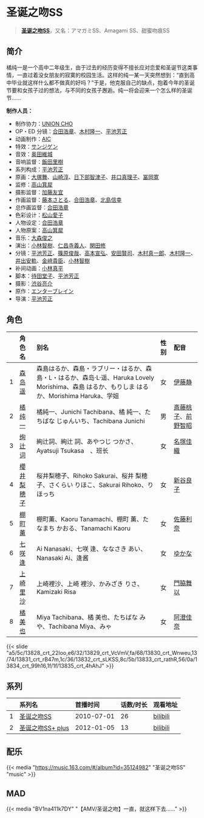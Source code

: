 # 圣诞之吻SS


> <u>**[圣诞之吻SS](https://bgm.tv/subject/5656)**</u>，又名：アマガミSS、Amagami SS、甜蜜吻痕SS

## 简介

橘纯一是一个高中二年级生，由于过去的经历变得不擅长应对恋爱和圣诞节这类事情，一直过着没女朋友的寂寞的校园生活。这样的纯一某一天突然想到：“直到高中毕业就这样什么都不做真的好吗？”于是，他克服自己的缺点，抱着今年的圣诞节要和女孩子过的想法，与不同的女孩子邂逅。纯一将会迎来一个怎么样的圣诞节……

**制作人员：**
- 制作协力：[UNION CHO](https://bgm.tv/person/33588)
- OP・ED 分镜：[合田浩章](https://bgm.tv/person/54)、[木村隆一](https://bgm.tv/person/3369)、[平池芳正](https://bgm.tv/person/2755)
- 动画制作：[AIC](https://bgm.tv/person/402)
- 特效：[サンジゲン](https://bgm.tv/person/7061)
- 音效：[奥田維城](https://bgm.tv/person/28239)
- 音响监督：[飯田里樹](https://bgm.tv/person/2642)
- 系列构成：[平池芳正](https://bgm.tv/person/2755)
- 原画：[大塚舞](https://bgm.tv/person/2901)、[山崎淳](https://bgm.tv/person/29725)、[日下部智津子](https://bgm.tv/person/3190)、[井口真理子](https://bgm.tv/person/60674)、[冨岡寛](https://bgm.tv/person/12227)
- 监修：[高山箕犀](https://bgm.tv/person/16280)
- 摄影监督：[加藤友宜](https://bgm.tv/person/11828)
- 作画监督：[藤本さとる](https://bgm.tv/person/8166)、[合田浩章](https://bgm.tv/person/54)、[北島信幸](https://bgm.tv/person/7305)
- 总作画监督：[合田浩章](https://bgm.tv/person/54)
- 色彩设计：[松山愛子](https://bgm.tv/person/2614)
- 人物设定：[合田浩章](https://bgm.tv/person/54)
- 人物原案：[高山箕犀](https://bgm.tv/person/16280)
- 音乐：[大森俊之](https://bgm.tv/person/901)
- 演出：[小林智樹](https://bgm.tv/person/2904)、[仁昌寺義人](https://bgm.tv/person/20250)、[関田修](https://bgm.tv/person/1001)
- 分镜：[平池芳正](https://bgm.tv/person/2755)、[篠原俊哉](https://bgm.tv/person/2107)、[高本宣弘](https://bgm.tv/person/451)、[安田賢司](https://bgm.tv/person/3462)、[木村真一郎](https://bgm.tv/person/18)、[木村隆一](https://bgm.tv/person/3369)、[井出安軌](https://bgm.tv/person/51)、[金﨑貴臣](https://bgm.tv/person/3101)、[小林智樹](https://bgm.tv/person/2904)
- 补间动画：[小林真平](https://bgm.tv/person/18183)
- 脚本：[待田堂子](https://bgm.tv/person/922)、[平池芳正](https://bgm.tv/person/2755)
- 摄影：[渋谷亮介](https://bgm.tv/person/32984)
- 原作：[エンターブレイン](https://bgm.tv/person/1581)
- 导演：[平池芳正](https://bgm.tv/person/2755)

## 角色

|     |   角色名   |   别名  | 性别 |  配音  |
|:--- |:------  |:----      |:---  |:--   |
| 1 | [森岛遥](https://bgm.tv/character/13828) | 森島はるか、森島・ラブリー・はるか、森島・L・はるか、森岛·L·遥、Haruka Lovely Morishima、森島 はるか、もりしま はるか、Morishima Haruka、学姐 | 女 | [伊藤静](https://bgm.tv/person/4272) |
| 2 | [橘纯一](https://bgm.tv/character/13829) | 橘純一、Junichi Tachibana、橘 純一、たちばな じゅんいち、Tachibana Junichi | 男 | [斎藤桃子](https://bgm.tv/person/4676)、[前野智昭](https://bgm.tv/person/5121) |
| 3 | [绚辻词](https://bgm.tv/character/13830) | 絢辻詞、絢辻 詞、あやつじ つかさ、Ayatsuji Tsukasa　、班长 | 女 | [名塚佳織](https://bgm.tv/person/3922) |
| 4 | [櫻井梨穂子](https://bgm.tv/character/13831) | 桜井梨穂子、Rihoko Sakurai、桜井 梨穂子、さくらい りほこ、Sakurai Rihoko、りほっち | 女 | [新谷良子](https://bgm.tv/person/4305) |
| 5 | [棚町薰](https://bgm.tv/character/13832) | 棚町薫、Kaoru Tanamachi、棚町 薫、たなまち かおる、Tanamachi Kaoru | 女 | [佐藤利奈](https://bgm.tv/person/4670) |
| 6 | [七咲逢](https://bgm.tv/character/13833) | Ai Nanasaki、七咲 逢、ななさき あい、Nanasaki Ai、逢酱 | 女 | [ゆかな](https://bgm.tv/person/3824) |
| 7 | [上崎里沙](https://bgm.tv/character/13834) | 上崎裡沙、上崎 裡沙、かみざき りさ、Kamizaki Risa | 女 | [門脇舞以](https://bgm.tv/person/4402) |
| 8 | [橘美也](https://bgm.tv/character/13835) | Miya Tachibana、橘 美也、たちばな みや、Tachibana Miya、みゃ | 女 | [阿澄佳奈](https://bgm.tv/person/4868) |

{{< slide "a5/5c/13828_crt_22Ioo,e6/32/13829_crt_VcVmV,fa/68/13830_crt_Wnweu,13/74/13831_crt_rB47m,1c/36/13832_crt_sLKSS,8c/5b/13833_crt_rathR,56/0a/13834_crt_99h16,1f/1f/13835_crt_4hAhJ" >}}

## 系列

|     | 系列名          | 首播时间       | 话数/时长 | 观看地址                                                      |
| :-- | :----------- | :--------- | :---- | :-------------------------------------------------------- |
| 1   |[圣诞之吻SS](https://bgm.tv/subject/5656)| 2010-07-01 | 26    | [bilibili](https://www.bilibili.com/bangumi/play/ep14688) |
| 2   |[圣诞之吻SS+ plus](https://bgm.tv/subject/24649)| 2012-01-05 | 13    | [bilibili](https://www.bilibili.com/bangumi/play/ss816)   |

## 配乐

{{< media  "https://music.163.com/#/album?id=35124982" 
"圣诞之吻SS" 
"music" >}}

## MAD

{{< media "BV1na411k7DY" "【AMV/圣诞之吻】一直，就这样下去……" >}}
